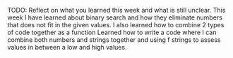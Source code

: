 TODO: Reflect on what you learned this week and what is still unclear.
This week I have learned about binary search and how they eliminate numbers that does not fit in the given values. 
I also learned how to combine 2 types of code together as a  function 
Learned how to write a code where I can combine both numbers and strings together and using f strings to assess values in between a low and high values. 
